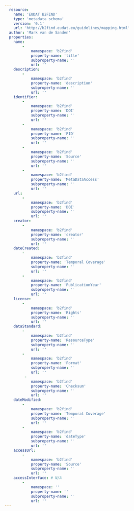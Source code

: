 ```yaml
---
  resource:
    name: 'EUDAT B2FIND'
    type: 'metadata schema'
    version: '0.1'
    url: 'http://b2find.eudat.eu/guidelines/mapping.html'
  author: 'Mark van de Sanden'
  properties:
    name:
        - 
            namespace: 'b2find'    
            property-name: 'title'
            subproperty-name: ''
            url: ''                     
    description:
        - 
            namespace: 'b2find'    
            property-name: 'description'
            subproperty-name: ''
            url: ''
    identifier:
        - 
            namespace: 'b2find'    
            property-name: 'DOI'
            subproperty-name: ''
            url: ''
        - 
            namespace: 'b2find'    
            property-name: 'PID'
            subproperty-name: ''
            url: '' 
        - 
            namespace: 'b2find'    
            property-name: 'Source'
            subproperty-name: ''
            url: ''
        - 
            namespace: 'b2find'    
            property-name: 'MetaDataAccess'
            subproperty-name: ''
            url: ''    
    url:
        - 
            namespace: 'b2find'    
            property-name: 'DOI'
            subproperty-name: ''
            url: ''    
    creator:
        - 
            namespace: 'b2find'    
            property-name: 'creator'
            subproperty-name: ''
            url: '' 
    dateCreated:
        - 
            namespace: 'b2find'    
            property-name: 'Temporal Coverage'
            subproperty-name: ''
            url: ''
        - 
            namespace: 'b2find'    
            property-name: 'PublicationYear'
            subproperty-name: ''
            url: ''    
    license:
        - 
            namespace: 'b2find'    
            property-name: 'Rights'
            subproperty-name: ''
            url: ''   
    dataStandard:
        - 
            namespace: 'b2find'    
            property-name: 'ResourceType'
            subproperty-name: ''
            url: ''
        - 
            namespace: 'b2find'    
            property-name: 'Format'
            subproperty-name: ''
            url: ''
         - 
            namespace: 'b2find'    
            property-name: 'Checksum'
            subproperty-name: ''
            url: ''                    
    dateModified:
        - 
            namespace: 'b2find'    
            property-name: 'Temporal Coverage'
            subproperty-name: ''
            url: ''
        - 
            namespace: 'b2find'    
            property-name: 'dateType'
            subproperty-name: ''
            url: ''  
    accessUrl:
        - 
            namespace: 'b2find'    
            property-name: 'Source'
            subproperty-name: ''
            url: ''   
    accessInterface: # N/A
        - 
            namespace: ''    
            property-name: ''
            subproperty-name: ''
            url: '' 
---
```

